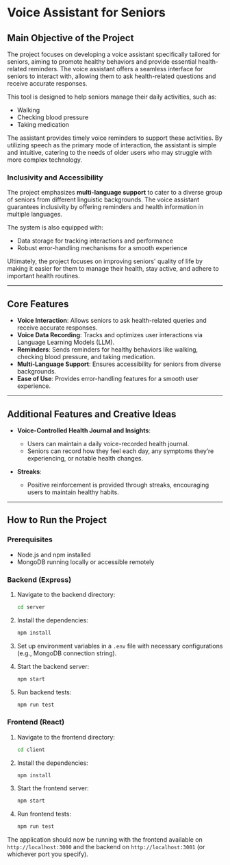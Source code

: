# Voice Assistant for Seniors

## Main Objective of the Project

The project focuses on developing a voice assistant specifically tailored for seniors, aiming to promote healthy behaviors and provide essential health-related reminders. The voice assistant offers a seamless interface for seniors to interact with, allowing them to ask health-related questions and receive accurate responses.

This tool is designed to help seniors manage their daily activities, such as:

- Walking
- Checking blood pressure
- Taking medication

The assistant provides timely voice reminders to support these activities. By utilizing speech as the primary mode of interaction, the assistant is simple and intuitive, catering to the needs of older users who may struggle with more complex technology.

### Inclusivity and Accessibility

The project emphasizes **multi-language support** to cater to a diverse group of seniors from different linguistic backgrounds. The voice assistant guarantees inclusivity by offering reminders and health information in multiple languages.

The system is also equipped with:

- Data storage for tracking interactions and performance
- Robust error-handling mechanisms for a smooth experience

Ultimately, the project focuses on improving seniors' quality of life by making it easier for them to manage their health, stay active, and adhere to important health routines.

---

## Core Features

- **Voice Interaction**: Allows seniors to ask health-related queries and receive accurate responses.
- **Voice Data Recording**: Tracks and optimizes user interactions via Language Learning Models (LLM).
- **Reminders**: Sends reminders for healthy behaviors like walking, checking blood pressure, and taking medication.
- **Multi-Language Support**: Ensures accessibility for seniors from diverse backgrounds.
- **Ease of Use**: Provides error-handling features for a smooth user experience.

---

## Additional Features and Creative Ideas

- **Voice-Controlled Health Journal and Insights**:

  - Users can maintain a daily voice-recorded health journal.
  - Seniors can record how they feel each day, any symptoms they’re experiencing, or notable health changes.

- **Streaks**:
  - Positive reinforcement is provided through streaks, encouraging users to maintain healthy habits.

---

## How to Run the Project

### Prerequisites

- Node.js and npm installed
- MongoDB running locally or accessible remotely

### Backend (Express)

1. Navigate to the backend directory:

   ```bash
   cd server
   ```

2. Install the dependencies:

   ```bash
   npm install
   ```

3. Set up environment variables in a `.env` file with necessary configurations (e.g., MongoDB connection string).

4. Start the backend server:
   ```bash
   npm start
   ```

5. Run backend tests:
   ```bash
   npm run test
   ```

### Frontend (React)

1. Navigate to the frontend directory:

   ```bash
   cd client
   ```

2. Install the dependencies:

   ```bash
   npm install
   ```

3. Start the frontend server:
   ```bash
   npm start
   ```
4. Run frontend tests:
   ```bash
   npm run test
   ```

The application should now be running with the frontend available on `http://localhost:3000` and the backend on `http://localhost:3001` (or whichever port you specify).
